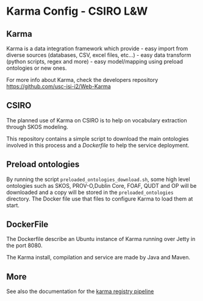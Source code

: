 Karma Config - CSIRO L&W
========================

Karma
-----

Karma is a data integration framework which provide
	- easy import from diverse sources (databases, CSV, excel files, etc...)
	- easy data transform (python scripts, regex and more)
	- easy model/mapping using preload ontologies or new ones.

For more info about Karma, check the developers repository https://github.com/usc-isi-i2/Web-Karma

CSIRO
-----

The planned use of Karma on CSIRO is to help on vocabulary extraction through SKOS modeling.

This repository contains a simple script to download the main ontologies involved in this process and a *Dockerfile* to help the service deployment.


Preload ontologies
------------------

By running the script ```preloaded_ontologies_download.sh```, some high level ontologies such as SKOS, PROV-O,Dublin Core, FOAF, QUDT and OP will be downloaded and a copy will be stored in the ```preloaded_ontologies``` directory. The Docker file use that files to configure Karma to load them at start.

DockerFile
----------

The Dockerfile describe an Ubuntu instance of Karma running over Jetty in the port 8080.

The Karma install, compilation and service are made by Java and Maven.


More
----

See also the documentation for the [karma registry pipeline](./karma_registry_pipeline.md)
